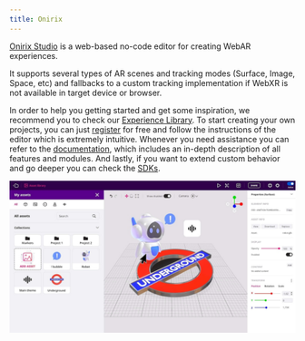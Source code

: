 ```yaml
---
title: Onirix
---
```


[Onirix Studio](https://studio.onirix.com/) is a web-based no-code editor for creating WebAR experiences.

It supports several types of AR scenes and tracking modes (Surface, Image, Space, etc) and fallbacks to a custom tracking implementation if WebXR is not available in target device or browser.

In order to help you getting started and get some inspiration, we recommend you to check our [Experience Library](https://www.onirix.com/experience-library/).
To start creating your own projects, you can just [register](https://studio.onirix.com/register) for free and follow the instructions of the editor which is extremely intuitive.
Whenever you need assistance you can refer to the [documentation](https://docs.onirix.com), which includes an in-depth description of all features and modules.
And lastly, if you want to extend custom behavior and go deeper you can check the [SDKs](https://docs.onirix.com/onirix-sdk).

![Onirix Studio Home](onirix-studio-home-poster.jpeg)
